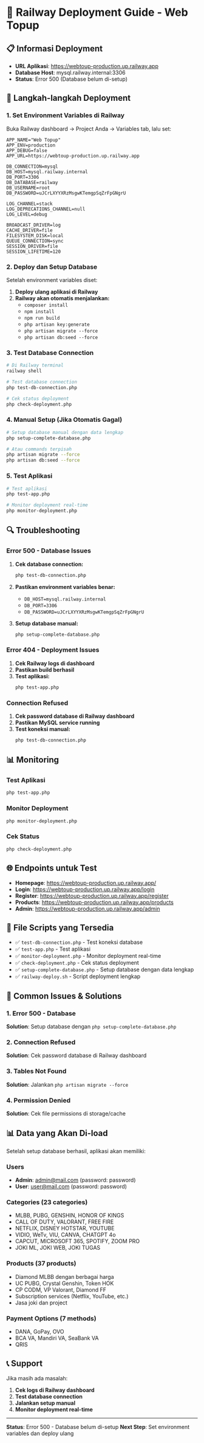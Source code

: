 # 🚀 Railway Deployment Guide - Web Topup

## 📋 Informasi Deployment

-   **URL Aplikasi**: https://webtoup-production.up.railway.app
-   **Database Host**: mysql.railway.internal:3306
-   **Status**: Error 500 (Database belum di-setup)

## 🔧 Langkah-langkah Deployment

### 1. Set Environment Variables di Railway

Buka Railway dashboard → Project Anda → Variables tab, lalu set:

```env
APP_NAME="Web Topup"
APP_ENV=production
APP_DEBUG=false
APP_URL=https://webtoup-production.up.railway.app

DB_CONNECTION=mysql
DB_HOST=mysql.railway.internal
DB_PORT=3306
DB_DATABASE=railway
DB_USERNAME=root
DB_PASSWORD=uJCrLXYYXRzMsgwKTemgpSqZrFpGNgrU

LOG_CHANNEL=stack
LOG_DEPRECATIONS_CHANNEL=null
LOG_LEVEL=debug

BROADCAST_DRIVER=log
CACHE_DRIVER=file
FILESYSTEM_DISK=local
QUEUE_CONNECTION=sync
SESSION_DRIVER=file
SESSION_LIFETIME=120
```

### 2. Deploy dan Setup Database

Setelah environment variables diset:

1. **Deploy ulang aplikasi di Railway**
2. **Railway akan otomatis menjalankan:**
    - `composer install`
    - `npm install`
    - `npm run build`
    - `php artisan key:generate`
    - `php artisan migrate --force`
    - `php artisan db:seed --force`

### 3. Test Database Connection

```bash
# Di Railway terminal
railway shell

# Test database connection
php test-db-connection.php

# Cek status deployment
php check-deployment.php
```

### 4. Manual Setup (Jika Otomatis Gagal)

```bash
# Setup database manual dengan data lengkap
php setup-complete-database.php

# Atau commands terpisah
php artisan migrate --force
php artisan db:seed --force
```

### 5. Test Aplikasi

```bash
# Test aplikasi
php test-app.php

# Monitor deployment real-time
php monitor-deployment.php
```

## 🔍 Troubleshooting

### Error 500 - Database Issues

1. **Cek database connection:**

    ```bash
    php test-db-connection.php
    ```

2. **Pastikan environment variables benar:**

    - `DB_HOST=mysql.railway.internal`
    - `DB_PORT=3306`
    - `DB_PASSWORD=uJCrLXYYXRzMsgwKTemgpSqZrFpGNgrU`

3. **Setup database manual:**
    ```bash
    php setup-complete-database.php
    ```

### Error 404 - Deployment Issues

1. **Cek Railway logs di dashboard**
2. **Pastikan build berhasil**
3. **Test aplikasi:**
    ```bash
    php test-app.php
    ```

### Connection Refused

1. **Cek password database di Railway dashboard**
2. **Pastikan MySQL service running**
3. **Test koneksi manual:**
    ```bash
    php test-db-connection.php
    ```

## 📊 Monitoring

### Test Aplikasi

```bash
php test-app.php
```

### Monitor Deployment

```bash
php monitor-deployment.php
```

### Cek Status

```bash
php check-deployment.php
```

## 🌐 Endpoints untuk Test

-   **Homepage**: https://webtoup-production.up.railway.app/
-   **Login**: https://webtoup-production.up.railway.app/login
-   **Register**: https://webtoup-production.up.railway.app/register
-   **Products**: https://webtoup-production.up.railway.app/products
-   **Admin**: https://webtoup-production.up.railway.app/admin

## 📝 File Scripts yang Tersedia

-   ✅ `test-db-connection.php` - Test koneksi database
-   ✅ `test-app.php` - Test aplikasi
-   ✅ `monitor-deployment.php` - Monitor deployment real-time
-   ✅ `check-deployment.php` - Cek status deployment
-   ✅ `setup-complete-database.php` - Setup database dengan data lengkap
-   ✅ `railway-deploy.sh` - Script deployment lengkap

## 🚨 Common Issues & Solutions

### 1. Error 500 - Database

**Solution**: Setup database dengan `php setup-complete-database.php`

### 2. Connection Refused

**Solution**: Cek password database di Railway dashboard

### 3. Tables Not Found

**Solution**: Jalankan `php artisan migrate --force`

### 4. Permission Denied

**Solution**: Cek file permissions di storage/cache

## 📊 Data yang Akan Di-load

Setelah setup database berhasil, aplikasi akan memiliki:

### Users

-   **Admin**: admin@mail.com (password: password)
-   **User**: user@mail.com (password: password)

### Categories (23 categories)

-   MLBB, PUBG, GENSHIN, HONOR OF KINGS
-   CALL OF DUTY, VALORANT, FREE FIRE
-   NETFLIX, DISNEY HOTSTAR, YOUTUBE
-   VIDIO, WeTv, VIU, CANVA, CHATGPT 4o
-   CAPCUT, MICROSOFT 365, SPOTIFY, ZOOM PRO
-   JOKI ML, JOKI WEB, JOKI TUGAS

### Products (37 products)

-   Diamond MLBB dengan berbagai harga
-   UC PUBG, Crystal Genshin, Token HOK
-   CP CODM, VP Valorant, Diamond FF
-   Subscription services (Netflix, YouTube, etc.)
-   Jasa joki dan project

### Payment Options (7 methods)

-   DANA, GoPay, OVO
-   BCA VA, Mandiri VA, SeaBank VA
-   QRIS

## 📞 Support

Jika masih ada masalah:

1. **Cek logs di Railway dashboard**
2. **Test database connection**
3. **Jalankan setup manual**
4. **Monitor deployment real-time**

---

**Status**: Error 500 - Database belum di-setup
**Next Step**: Set environment variables dan deploy ulang
